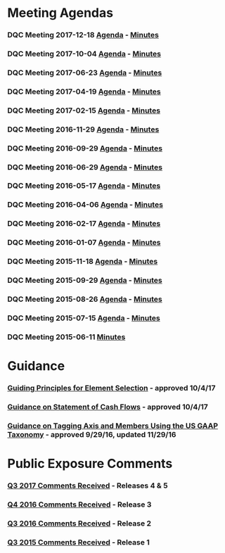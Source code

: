 # Meeting Agendas

### DQC Meeting 2017-12-18 [Agenda](/meetings/dec_2017/readme.md) - [Minutes](/meetings/feb_2018/DRAFTDQCMeetingNotes12182017.docx?raw=true)
### DQC Meeting 2017-10-04 [Agenda](/meetings/oct_2017/readme.md) - [Minutes](https://xbrl.us/wp-content/uploads/2017/07/DQCMeetingNotes10042017.pdf)
### DQC Meeting 2017-06-23 [Agenda](/meetings/jun_2017/readme.md) - [Minutes](https://xbrl.us/wp-content/uploads/2017/07/DQCminutes2017623.pdf) 
### DQC Meeting 2017-04-19 [Agenda](/meetings/apr_2017/readme.md) - [Minutes](https://xbrl.us/wp-content/uploads/2017/02/DQCminutes20170419.pdf) 
### DQC Meeting 2017-02-15 [Agenda](/meetings/feb_2017/readme.md) - [Minutes](https://xbrl.us/wp-content/uploads/2017/02/DQCminutes20170215.pdf) 
### DQC Meeting 2016-11-29 [Agenda](/meetings/nov_2016/readme.md) - [Minutes](https://xbrl.us/wp-content/uploads/2016/09/DQCminutes20161129.pdf)
### DQC Meeting 2016-09-29 [Agenda](/meetings/sep_2016/readme.md) - [Minutes](https://xbrl.us/wp-content/uploads/2016/07/DQCminutes20160929.pdf) 
### DQC Meeting 2016-06-29 [Agenda](/meetings/jun_2016/readme.md) - [Minutes](https://xbrl.us/wp-content/uploads/2016/01/DQCminutes20160629.pdf)
### DQC Meeting 2016-05-17 [Agenda](/meetings/may_2016/readme.md) - [Minutes](https://xbrl.us/wp-content/uploads/2016/04/DQCminutes20160517.pdf)
### DQC Meeting 2016-04-06 [Agenda](/meetings/apr_2016/readme.md) - [Minutes](https://xbrl.us/wp-content/uploads/2016/01/DQCminutes20160406.pdf)
### DQC Meeting 2016-02-17 [Agenda](/meetings/feb_2016/readme.md) - [Minutes](https://xbrl.us/wp-content/uploads/2015/01/DQCminutes20160217.pdf)
### DQC Meeting 2016-01-07 [Agenda](/meetings/jan_2016/readme.md) - [Minutes](https://xbrl.us/wp-content/uploads/2015/01/DQCminutes20160107.pdf)
### DQC Meeting 2015-11-18 [Agenda](/meetings/nov_2015/readme.md) - [Minutes](https://xbrl.us/wp-content/uploads/2015/05/DQCminutes20151118.pdf)
### DQC Meeting 2015-09-29 [Agenda](/meetings/sep_2015/readme.md) - [Minutes](https://xbrl.us/wp-content/uploads/2015/05/DQCminutes20150929.pdf)
### DQC Meeting 2015-08-26 [Agenda](/meetings/aug_2015/readme.md) - [Minutes](https://xbrl.us/wp-content/uploads/2015/06/DQCminutes20150826.pdf)
### DQC Meeting 2015-07-15 [Agenda](/meetings/jul_2015/readme.md) - [Minutes](https://xbrl.us/wp-content/uploads/2015/06/DQCminutes2015-0715.pdf)
### DQC Meeting 2015-06-11 [Minutes](https://xbrl.us/wp-content/uploads/2015/06/DQCminutes20150611.pdf)

# Guidance
### [Guiding Principles for Element Selection](/guidance/GuidingPrinciples.pdf) - approved 10/4/17
### [Guidance on Statement of Cash Flows](/guidance/cashflows.md) - approved 10/4/17
### [Guidance on Tagging Axis and Members Using the US GAAP Taxonomy](/guidance/tagging.md) - approved 9/29/16, updated 11/29/16

# Public Exposure Comments
### [Q3 2017 Comments Received](/comments/PublicExposureCommentsReceived90617.pdf) - Releases 4 & 5
### [Q4 2016 Comments Received](/comments/PublicExposureCommentsReceived121416.pdf) - Release 3
### [Q3 2016 Comments Received](/comments/PublicExposureCommentsReceived83116.pdf) - Release 2
### [Q3 2015 Comments Received](/comments/PublicExposureCommentsReceived91415.pdf) - Release 1 